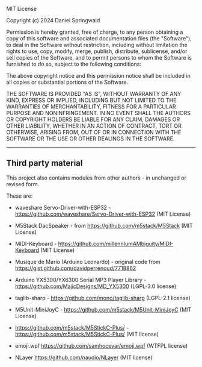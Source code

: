 MIT License

Copyright (c) 2024 Daniel Springwald

Permission is hereby granted, free of charge, to any person obtaining a copy
of this software and associated documentation files (the "Software"), to deal
in the Software without restriction, including without limitation the rights
to use, copy, modify, merge, publish, distribute, sublicense, and/or sell
copies of the Software, and to permit persons to whom the Software is
furnished to do so, subject to the following conditions:

The above copyright notice and this permission notice shall be included in all
copies or substantial portions of the Software.

THE SOFTWARE IS PROVIDED "AS IS", WITHOUT WARRANTY OF ANY KIND, EXPRESS OR
IMPLIED, INCLUDING BUT NOT LIMITED TO THE WARRANTIES OF MERCHANTABILITY,
FITNESS FOR A PARTICULAR PURPOSE AND NONINFRINGEMENT. IN NO EVENT SHALL THE
AUTHORS OR COPYRIGHT HOLDERS BE LIABLE FOR ANY CLAIM, DAMAGES OR OTHER
LIABILITY, WHETHER IN AN ACTION OF CONTRACT, TORT OR OTHERWISE, ARISING FROM,
OUT OF OR IN CONNECTION WITH THE SOFTWARE OR THE USE OR OTHER DEALINGS IN THE
SOFTWARE.

--------------------------------

## Third party material

This project also contains modules from other authors - in unchanged or revised form.

These are:

- waveshare Servo-Driver-with-ESP32 - https://github.com/waveshare/Servo-Driver-with-ESP32 (MIT License)

- M5Stack DacSpeaker - from https://github.com/m5stack/M5Stack (MIT License)

- MIDI-Keyboard - https://github.com/millennIumAMbiguity/MIDI-Keyboard (MIT License)

- Musique de Mario (Arduino Leonardo) - original code from https://gist.github.com/davidperrenoud/7718862

- Arduino YX5300/YX6300 Serial MP3 Player Library - https://github.com/MajicDesigns/MD_YX5300 (LGPL-3.0 license)

- taglib-sharp - https://github.com/mono/taglib-sharp (LGPL-2.1 license)

- M5Unit-MiniJoyC -  https://github.com/m5stack/M5Unit-MiniJoyC (MIT License)

- https://github.com/m5stack/M5StickC-Plus/ - https://github.com/m5stack/M5StickC-Plus/ (MIT license)

- emoji.wpf https://github.com/samhocevar/emoji.wpf (WTFPL license)

- NLayer https://github.com/naudio/NLayer (MIT license)